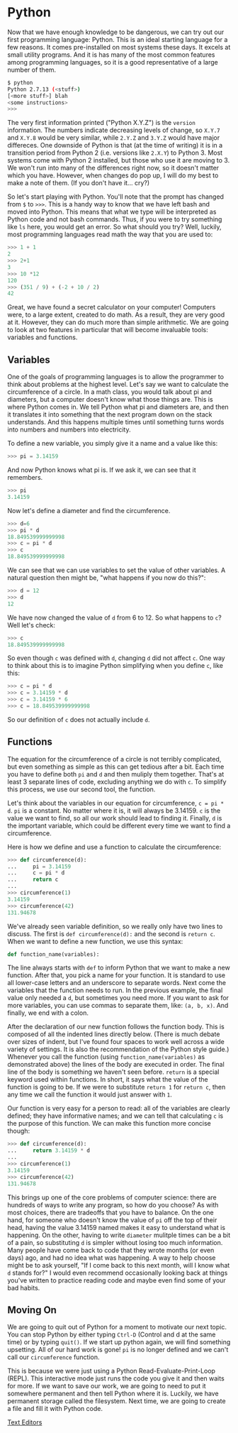 # Python

Now that we have enough knowledge to be dangerous, we can try out our first
programming language: Python. This is an ideal starting language for a few
reasons. It comes pre-installed on most systems these days. It excels at small
utility programs. And it is has many of the most common features among
programming languages, so it is a good representative of a large number of them.

```bash
$ python
Python 2.7.13 (<stuff>)
[<more stuff>] blah
<some instructions>
>>>
```

The very first information printed ("Python X.Y.Z") is the ``version``
information. The numbers indicate decreasing levels of change, so ``X.Y.7`` and
``X.Y.8`` would be very similar, while ``2.Y.Z`` and ``3.Y.Z`` would have major
differeces.  One downside of Python is that (at the time of writing) it is in a
transition period from Python 2 (i.e. versions like ``2.X.Y``) to Python 3. 
Most systems come with Python 2 installed, but those who use it are moving to
3. We won't run into many of the differences right now, so it doesn't matter
which you have. However, when changes do pop up, I will do my best to make a
note of them. (If you don't have it... cry?)

So let's start playing with Python. You'll note that the prompt has changed
from ``$`` to ``>>>``. This is a handy way to know that we have left bash and
moved into Python. This means that what we type will be interpreted as Python
code and not bash commands. Thus, if you were to try something like ``ls`` here,
you would get an error. So what should you try? Well, luckily, most programming
languages read math the way that you are used to:

```python
>>> 1 + 1
2
>>> 2+1
3
>>> 10 *12
120
>>> (351 / 9) + (-2 + 10 / 2)
42
```

Great, we have found a secret calculator on your computer! Computers were, to
a large extent, created to do math. As a result, they are very good at it.
However, they can do much more than simple arithmetic. We are going to look at
two features in particular that will become invaluable tools: variables and
functions. 

## Variables

One of the goals of programming languages is to allow the programmer to think
about problems at the highest level. Let's say we want to calculate the
circumference of a circle. In a math class, you would talk about pi and
diameters, but a computer doesn't know what those things are. This is where
Python comes in. We tell Python what pi and diameters are, and then it
translates it into something that the next program down on the stack
understands. And this happens multiple times until something turns words into
numbers and numbers into electricity.

To define a new variable, you simply give it a name and a value like this:

```python
>>> pi = 3.14159
```

And now Python knows what pi is. If we ask it, we can see that it remembers.

```python
>>> pi
3.14159
```

Now let's define a diameter and find the circumference.

```python
>>> d=6
>>> pi * d
18.849539999999998
>>> c = pi * d
>>> c
18.849539999999998
```

We can see that we can use variables to set the value of other variables. A
natural question then might be, "what happens if you now do this?":

```python
>>> d = 12
>>> d
12
```

We have now changed the value of ``d`` from 6 to 12. So what happens to ``c``?
Well let's check:

```python
>>> c
18.849539999999998
```

So even though ``c`` was defined with ``d``, changing ``d`` did not affect
``c``. One way to think about this is to imagine Python simplifying when you
define ``c``, like this:

```python
>>> c = pi * d
>>> c = 3.14159 * d
>>> c = 3.14159 * 6
>>> c = 18.849539999999998
```

So our definition of ``c`` does not actually include ``d``.

## Functions

The equation for the circumference of a circle is not terribly complicated, but
even something as simple as this can get tedious after a bit. Each time you have
to define both ``pi`` and ``d`` and then muliply them together. That's at least
3 separate lines of code, excluding anything we do with ``c``. To simplify this
process, we use our second tool, the function.

Let's think about the variables in our equation for circumference, ``c = pi *
d``. ``pi`` is a constant. No matter where it is, it will always be 3.14159.
``c`` is the value we want to find, so all our work should lead to finding it.
Finally, ``d`` is the important variable, which could be different every time
we want to find a circumference.

Here is how we define and use a function to calculate the circumference:

```python
>>> def circumference(d):
...     pi = 3.14159
...     c = pi * d
...     return c
...
>>> circumference(1)
3.14159
>>> circumference(42)
131.94678
```

We've already seen variable definition, so we really only have two lines to
discuss. The first is ``def circumference(d):`` and the second is ``return c``.
When we want to define a new function, we use this syntax:

```python
def function_name(variables):
```

The line always starts with ``def`` to inform Python that we want to make a new
function. After that, you pick a name for your function. It is standard to use
all lower-case letters and an underscore to separate words. Next come the
variables that the function needs to run. In the previous example, the final
value only needed a ``d``, but sometimes you need more. If you want to ask for
more variables, you can use commas to separate them, like: ``(a, b, x)``.
And finally, we end with a colon.

After the declaration of our new function follows the function body. This is
composed of all the indented lines directly below. (There is much debate over
sizes of indent, but I've found four spaces to work well across a wide variety
of settings. It is also the recommendation of the Python style guide.) Whenever
you call the function (using ``function_name(variables)`` as demonstrated above)
the lines of the body are executed in order. The final line of the body is
something we haven't seen before. ``return`` is a special keyword used within
functions. In short, it says what the value of the function is going to be.
If we were to substitute ``return 1`` for ``return c``, then any time we call
the function it would just answer with ``1``.

Our function is very easy for a person to read: all of the variables are clearly
defined; they have informative names; and we can tell that calculating ``c`` is
the purpose of this function. We can make this function more concise though:

```python
>>> def circumference(d):
...     return 3.14159 * d
...
>>> circumference(1)
3.14159
>>> circumference(42)
131.94678
```

This brings up one of the core problems of computer science: there are hundreds
of ways to write any program, so how do you choose? As with most choices, there
are tradeoffs that you have to balance. On the one hand, for someone who doesn't
know the value of ``pi`` off the top of their head, having the value 3.14159
named makes it easy to understand what is happening. On the other, having to
write ``diameter`` mulitple times can be a bit of a pain, so substituting ``d``
is simpler without losing too much information. Many people have come back to
code that they wrote months (or even days) ago, and had no idea what was
happening. A way to help choose might be to ask yourself, "If I come back to
this next month, will I know what ``d`` stands for?" I would even recommend
occasionally looking back at things you've written to practice reading code and
maybe even find some of your bad habits.

## Moving On

We are going to quit out of Python for a moment to motivate our next topic.
You can stop Python by either typing ``Ctrl-D`` (Control and d at the same
time) or by typing ``quit()``. If we start up python again, we will find
something upsetting. All of our hard work is gone! ``pi`` is no longer defined
and we can't call our ``circumference`` function. 

This is because we were just using a Python Read-Evaluate-Print-Loop (REPL).
This interactive mode just runs the code you give it and then waits for more.
If we want to save our work, we are going to need to put it somewhere permanent
and then tell Python where it is. Luckily, we have permanent storage called the
filesystem. Next time, we are going to create a file and fill it with Python
code.

[Text Editors](4-text-editors.html)

